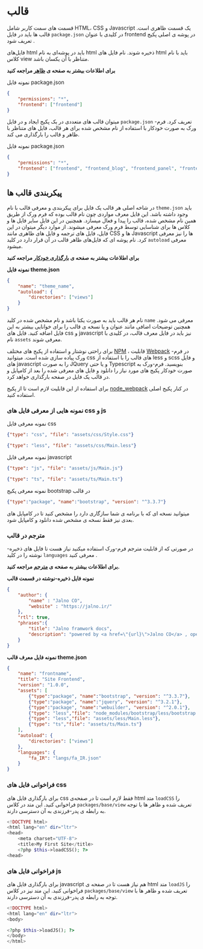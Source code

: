 # قالب
قسمت های سمت کاربر شامل HTML، CSS و Javascript  یک قسمت ظاهری است. قالب ها باید در فایل `package.json` در کلیدی با عنوان frontend در  پوشه ی اصلی پکیج تعریف شود .

فایل‌های html باید در پوشه‌ای به نام html ذخیره شوند. نام فایل های html باید با نام کلاس view متناظر با آن یکسان باشد.

__برای اطلاعات بیشتر به صفحه ی [ظاهر](view.md) مراجعه کنید__


نمونه فایل package.json
```json
{
    "permissions": "*",
    "frontend": ["frontend"]
}
```
میتوان قالب های متعددی در یک پکیج ایجاد و در فایل `package.json` تعریف کرد. فرم-ورک به صورت خودکار با استفاده از نام مشخص شده برای هر قالب، فایل های متناظر با ظاهر و قالب را بارگذاری می کند.

نمونه فایل package.json
```json
{
    "permissions": "*",
    "frontend": ["frontend", "frontend_blog", "frontend_panel", "frontend_news"],
}
```
## پیکربندی قالب ها
در شاخه اصلی هر قالب یک فایل برای پیکربندی و معرفی قالب با نام `theme.json` باید وجود داشته باشد. این فایل معرف مواردی چون نام قالب بوده که فرم ورک از طریق همین نام مشخص شده، قالب را پیدا و فعال میسازد. همچنین در این فایل سایر فایل ها و کلاس ها برای شناسایی توسط فرم ورک معرفی میشوند. از موارد دیگر میتوان در این فایل، فایل های ترجمه و فایل های ظاهری مانند CSS ها و Javascript ها را نیز معرفی کرد.
نام پوشه ای که فایل‌های ظاهر قالب در آن قرار دارد در کلید `autoload` معرفی میشود.

__برای اطلاعات بیشتر به صفحه ی [بارگذاری خودکار](autoloader.md) مراجعه کنید__

**نمونه فایل theme.json**
```json
{
	"name": "theme_name",
	"autoload": {
        "directories": ["views"]
    }
}

```

نام هر قالب باید به صورت یکتا باشد و نام مشخص شده در کلید `name` معرفی می شود. همچنین توضیحات اضافی مانند عنوان و یا نسخه ی قالب را برای خوانایی بیشتر به این فایل اضافه کنید.
فایل های css و javascript نیز باید در فایل معرف قالب، در کلیدی با نام `assets` معرفی شوند.

برای راحتی نوشتار و استفاده از پکیج های مختلف [NPM](https://npmjs.org) ،  قابلیت [Webpack](http://webpack.js.org/) در فرم-ورک پیاده سازی شده است. میتوانید css های قالب را با استفاده از less و scss و فایل های javascript را به صورت JQuery و یا حتی Typescript بنویسید. فرم-ورک به صورت خودکار پکیج های مورد نیاز را دانلود و فایل های معرفی شده را بعد از  کامپایل و در قالب یک فایل در صفحه بارگذاری خواهد کرد.

برای استفاده از این قابلیت لازم است تا از پکیج [node_webpack](https://git.jeyserver.com/abedi/node_webpack) در کنار پکیج اصلی استفاده کنید.

### نمونه هایی از معرفی فایل های css و js
نمونه معرفی فایل css

```json
{"type": "css", "file": "assets/css/Style.css"}

{"type": "less", "file": "assets/css/Main.less"}
```

نمونه معرفی فایل javascript

```json
{"type": "js", "file": "assets/js/Main.js"}

{"type": "ts", "file": "assets/ts/Main.ts"}
```

نمونه معرفی پکیج bootstrap در قالب

```json
{"type":"package", "name":"bootstrap", "version": "^3.3.7"}
```

میتوانید نسخه ای که با برنامه ی شما سازگاری دارد را مشخص کنید تا در کامپایل های بعدی نیز فقط نسخه ی مشخص شده دانلود و کامپایل شود.


### مترجم در قالب
در صورتی که از قابلیت مترجم فرم-ورک استفاده میکنید نیاز هست تا فایل های ذخیره-نوشته را در کلید `languages` معرفی کنید .

__برای اطلاعات بیشتر به صفحه ی [مترجم](translator.md) مراجعه کنید.__


**نمونه فایل ذخیره-نوشته در قسمت قالب**
```json
{
    "author": {
        "name" : "Jalno CO",
        "website" : "https://jalno.ir/"
    },
    "rtl": true,
    "phrases":{
        "title": "Jalno framwork docs",
        "description": "powered by <a href=\"{url}\">Jalno CO</a> , open license framwork"
    }
}
```

**نمونه فایل معرف قالب theme.json**
```json
{
    "name": "frontname",
    "title": "Site Frontend",
    "version": "1.0.0",
    "assets": [
        {"type":"package", "name":"bootstrap", "version": "^3.3.7"},
        {"type":"package", "name":"jquery", "version": "^3.2.1"},
        {"type":"package", "name":"webuilder", "version": "^2.0.1"},
        {"type": "less","file": "node_modules/bootstrap/less/bootstrap.less"},
        {"type": "less","file": "assets/less/Main.less"},
        {"type": "ts","file": "assets/ts/Main.ts"}
    ],
    "autoload": {
        "directories": ["views"]
    },
    "languages": {
        "fa_IR": "langs/fa_IR.json"
    }
}
```

### فراخوانی فایل های css
برای بارگذاری فایل های css فقط لازم است تا در صفحه‌ی html متد `loadCSS` را فراخوانی کنید. این متد در کلاس `packages/base/view` تعریف شده و ظاهر ها با توجه به رابطه ی پدر-فرزندی به آن دسترسی دارند.

```php
<!DOCTYPE html>
<html lang="en" dir="ltr">
<head>
    <meta charset="UTF-8">
    <title>My First Site</title>
    <?php $this->loadCSS(); ?>
<head>
```


### فراخوانی فایل های js
 برای بارگذاری فایل های javascript هم نیاز هست تا در صفحه ی html متد `loadJS` را فراخوانی کنید. این متد نیز در کلاس `packages/base/view` تعریف شده و ظاهر ها با توجه به رابطه ی پدر-فرزندی به آن دسترسی دارند.

```php
<!DOCTYPE html>
<html lang="en" dir="ltr">
<body>

<?php $this->loadJS(); ?>
</body>
</html>
```

